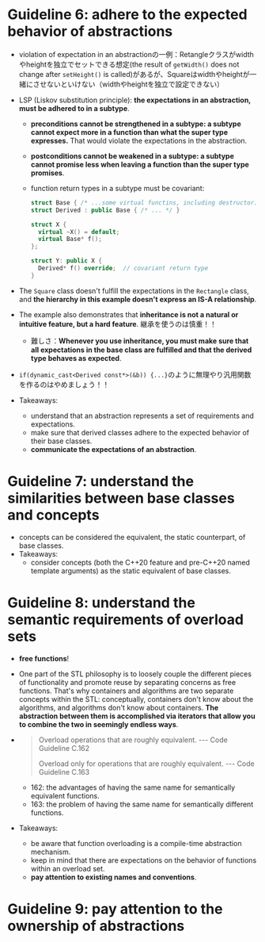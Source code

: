# Guideline 6: adhere to the expected behavior of abstractions

- violation of expectation in an abstractionの一例：Retangleクラスがwidthやheightを独立でセットできる想定(the result of `getWidth()` does not change after `setHeight()` is called)があるが、Squareはwidthやheightが一緒にさせないといけない（widthやheightを独立で設定できない）

- LSP (Liskov substitution principle): **the expectations in an abstraction, must be adhered to in a subtype**.

  - **preconditions cannot be strengthened in a subtype: a subtype cannot expect more in a function than what the super type expresses.** That would violate the expectations in the abstraction.

  - **postconditions cannot be weakened in a subtype: a subtype cannot promise less when leaving a function than the super type promises**.

  - function return types in a subtype must be covariant:

    ```c++
    struct Base { /* ...some virtual functins, including destructor... */ }
    struct Derived : public Base { /* ... */ }
    
    struct X {
      virtual ~X() = default;
      virtual Base* f();
    };
    
    struct Y: public X {
      Derived* f() override;  // covariant return type
    }
    ```

- The `Square` class doesn't fulfill the expectations in the `Rectangle` class, and **the hierarchy in this example doesn't express an IS-A relationship**.

- The example also demonstrates that **inheritance is not a natural or intuitive feature, but a hard feature**. 継承を使うのは慎重！！

  - 難しさ：**Whenever you use inheritance, you must make sure that all expectations in the base class are fulfilled and that the derived type behaves as expected**.

- `if(dynamic_cast<Derived const*>(&b)) {...}`のように無理やり汎用関数を作るのはやめましょう！！
- Takeaways:
  - understand that an abstraction represents a set of requirements and expectations.
  - make sure that derived classes adhere to the expected behavior of their base classes.
  - **communicate the expectations of an abstraction**.

# Guideline 7: understand the similarities between base classes and concepts

- concepts can be considered the equivalent, the static counterpart, of base classes.
- Takeaways:
  - consider concepts (both the C++20 feature and pre-C++20 named template arguments) as the static equivalent of base classes.

# Guideline 8: understand the semantic requirements of overload sets

- **free functions**! 
- One part of the STL philosophy is to loosely couple the different pieces of functionality and promote reuse by separating concerns as free functions. That's why containers and algorithms are two separate concepts within the STL: conceptually, containers don't know about the algorithms, and algorithms don't know about containers. **The abstraction between them is accomplished via iterators that allow you to combine the two in seemingly endless ways**.

- > Overload operations that are roughly equivalent. --- Code Guideline C.162
  >
  > Overload only for operations that are roughly equivalent. --- Code Guideline C.163

  - 162: the advantages of having the same name for semantically equivalent functions.
  - 163: the problem of having the same name for semantically different functions.

- Takeaways:
  - be aware that function overloading is a compile-time abstraction mechanism.
  - keep in mind that there are expectations on the behavior of functions within an overload set.
  - **pay attention to existing names and conventions**.

# Guideline 9: pay attention to the ownership of abstractions